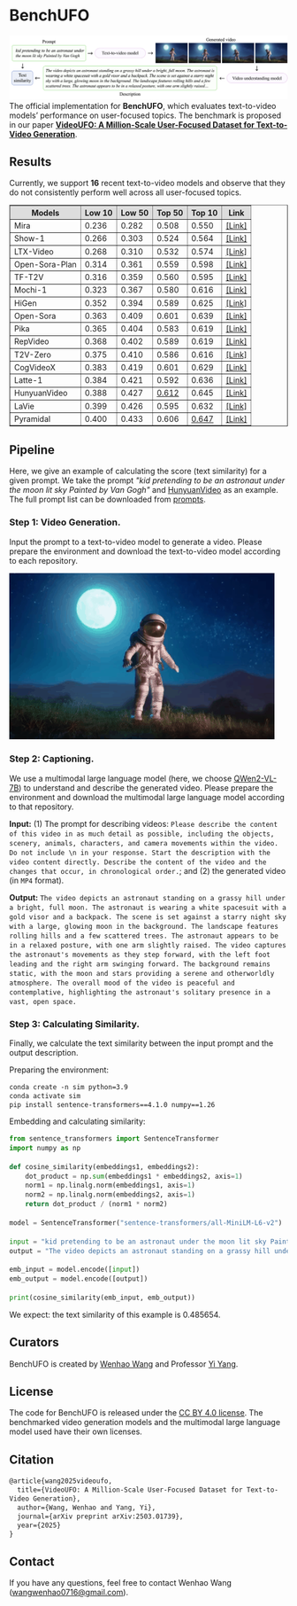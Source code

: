 # BenchUFO
![image](https://github.com/WangWenhao0716/BenchUFO/blob/main/bench.png)
The official implementation for **BenchUFO**, which evaluates text-to-video models’ performance on user-focused topics. The benchmark is proposed in our paper [**VideoUFO: A Million-Scale User-Focused Dataset
for Text-to-Video Generation**](https://arxiv.org/abs/2503.01739).

## Results
Currently, we support **16** recent text-to-video models and observe that they do not consistently perform well across all user-focused topics.

<table align="center" border="1" cellspacing="0" cellpadding="6">
  <thead>
    <tr style="background-color: #dddddd; text-align: center;">
      <th>Models</th>
      <th>Low 10</th>
      <th>Low 50</th>
      <th>Top 50</th>
      <th>Top 10</th>
      <th>Link</th>
    </tr>
  </thead>
  <tbody>
    <tr>
      <td>Mira</td><td>0.236</td><td>0.282</td><td>0.508</td><td>0.550</td><td><a href="https://github.com/mira-space/Mira">[Link]</a></td>
    </tr>
    <tr>
      <td>Show-1</td><td>0.266</td><td>0.303</td><td>0.524</td><td>0.564</td><td><a href="https://github.com/showlab/Show-1">[Link]</a></td>
    </tr>
    <tr>
      <td>LTX-Video</td><td>0.268</td><td>0.310</td><td>0.532</td><td>0.574</td><td><a href="https://github.com/Lightricks/LTX-Video">[Link]</a></td>
    </tr>
    <tr>
      <td>Open-Sora-Plan</td><td>0.314</td><td>0.361</td><td>0.559</td><td>0.598</td><td><a href="https://github.com/PKU-YuanGroup/Open-Sora-Plan">[Link]</a></td>
    </tr>
    <tr>
      <td>TF-T2V</td><td>0.316</td><td>0.359</td><td>0.560</td><td>0.595</td><td><a href="https://github.com/ali-vilab/VGen">[Link]</a></td>
    </tr>
    <tr>
      <td>Mochi-1</td><td>0.323</td><td>0.367</td><td>0.580</td><td>0.616</td><td><a href="https://github.com/genmoai/mochi">[Link]</a></td>
    </tr>
    <tr>
      <td>HiGen</td><td>0.352</td><td>0.394</td><td>0.589</td><td>0.625</td><td><a href="https://github.com/ali-vilab/VGen">[Link]</a></td>
    </tr>
    <tr>
      <td>Open-Sora</td><td>0.363</td><td>0.409</td><td>0.601</td><td>0.639</td><td><a href="https://github.com/hpcaitech/Open-Sora">[Link]</a></td>
    </tr>
    <tr>
      <td>Pika</td><td>0.365</td><td>0.404</td><td>0.583</td><td>0.619</td><td><a href="https://pika.art/about">[Link]</a></td>
    </tr>
    <tr>
      <td>RepVideo</td><td>0.368</td><td>0.402</td><td>0.589</td><td>0.619</td><td><a href="https://github.com/Vchitect/RepVideo">[Link]</a></td>
    </tr>
    <tr>
      <td>T2V-Zero</td><td>0.375</td><td>0.410</td><td>0.586</td><td>0.616</td><td><a href="https://github.com/Picsart-AI-Research/Text2Video-Zero">[Link]</a></td>
    </tr>
    <tr>
      <td>CogVideoX</td><td>0.383</td><td>0.419</td><td>0.601</td><td>0.629</td><td><a href="https://github.com/THUDM/CogVideo">[Link]</a></td>
    </tr>
    <tr>
      <td>Latte-1</td><td>0.384</td><td>0.421</td><td>0.592</td><td>0.636</td><td><a href="https://github.com/Vchitect/Latte">[Link]</a></td>
    </tr>
    <tr>
      <td>HunyuanVideo</td><td>0.388</td><td>0.427</td><td><u>0.612</u></td><td>0.645</td><td><a href="https://github.com/Tencent/HunyuanVideo">[Link]</a></td>
    </tr>
    <tr>
      <td>LaVie</td><td>0.399</td><td>0.426</td><td>0.595</td><td>0.632</td><td><a href="https://github.com/Vchitect/LaVie">[Link]</a></td>
    </tr>
    <tr>
      <td>Pyramidal</td><td>0.400</td><td>0.433</td><td>0.606</td><td><u>0.647</u></td><td><a href="https://github.com/jy0205/Pyramid-Flow">[Link]</a></td>
    </tr>
  </tbody>
</table>

## Pipeline
Here, we give an example of calculating the score (text similarity) for a given prompt. We take the prompt *"kid pretending to be an astronaut under the moon lit sky Painted by Van Gogh"* and [HunyuanVideo](https://github.com/Tencent/HunyuanVideo) as an example. The full prompt list can be downloaded from [prompts]().

### Step 1: Video Generation.
Input the prompt to a text-to-video model to generate a video. Please prepare the environment and download the text-to-video model according to each repository.
 <td><img src="hunyuan.gif"> </td>

### Step 2: Captioning.
We use a multimodal large language model (here, we choose [QWen2-VL-7B](https://huggingface.co/Qwen/Qwen2-VL-7B-Instruct)) to understand and describe the generated video. Please prepare the environment and download the multimodal large language model according to that repository.

**Input:** (1) The prompt for describing videos: `Please describe the content of this video in as much detail as possible, including the objects, scenery, animals, characters, and camera movements within the video. Do not include \n in your response. Start the description with the video content directly. Describe the content of the video and the changes that occur, in chronological order.`; and (2) the generated video (in `MP4` format).

**Output:** `The video depicts an astronaut standing on a grassy hill under a bright, full moon. The astronaut is wearing a white spacesuit with a gold visor and a backpack. The scene is set against a starry night sky with a large, glowing moon in the background. The landscape features rolling hills and a few scattered trees. The astronaut appears to be in a relaxed posture, with one arm slightly raised. The video captures the astronaut's movements as they step forward, with the left foot leading and the right arm swinging forward. The background remains static, with the moon and stars providing a serene and otherworldly atmosphere. The overall mood of the video is peaceful and contemplative, highlighting the astronaut's solitary presence in a vast, open space.`

### Step 3: Calculating Similarity.
Finally, we calculate the text similarity between the input prompt and the output description.

Preparing the environment:
```
conda create -n sim python=3.9
conda activate sim
pip install sentence-transformers==4.1.0 numpy==1.26
```
Embedding and calculating similarity:
```python
from sentence_transformers import SentenceTransformer
import numpy as np

def cosine_similarity(embeddings1, embeddings2):
    dot_product = np.sum(embeddings1 * embeddings2, axis=1)
    norm1 = np.linalg.norm(embeddings1, axis=1)
    norm2 = np.linalg.norm(embeddings2, axis=1)
    return dot_product / (norm1 * norm2)

model = SentenceTransformer("sentence-transformers/all-MiniLM-L6-v2")

input = "kid pretending to be an astronaut under the moon lit sky Painted by Van Gogh"
output = "The video depicts an astronaut standing on a grassy hill under a bright, full moon. The astronaut is wearing a white spacesuit with a gold visor and a backpack. The scene is set against a starry night sky with a large, glowing moon in the background. The landscape features rolling hills and a few scattered trees. The astronaut appears to be in a relaxed posture, with one arm slightly raised. The video captures the astronaut's movements as they step forward, with the left foot leading and the right arm swinging forward. The background remains static, with the moon and stars providing a serene and otherworldly atmosphere. The overall mood of the video is peaceful and contemplative, highlighting the astronaut's solitary presence in a vast, open space."

emb_input = model.encode([input])
emb_output = model.encode([output])

print(cosine_similarity(emb_input, emb_output))
```
We expect: the text similarity of this example is 0.485654.

## Curators
BenchUFO is created by [Wenhao Wang](https://wangwenhao0716.github.io/) and Professor [Yi Yang](https://scholar.google.com/citations?user=RMSuNFwAAAAJ&hl=zh-CN).

## License
The code for BenchUFO is released under the [CC BY 4.0 license](https://creativecommons.org/licenses/by/4.0/deed.en). The benchmarked video generation models and the multimodal large language model used have their own licenses. 

## Citation
```
@article{wang2025videoufo,
  title={VideoUFO: A Million-Scale User-Focused Dataset for Text-to-Video Generation},
  author={Wang, Wenhao and Yang, Yi},
  journal={arXiv preprint arXiv:2503.01739},
  year={2025}
}
```
## Contact
If you have any questions, feel free to contact Wenhao Wang (wangwenhao0716@gmail.com).
